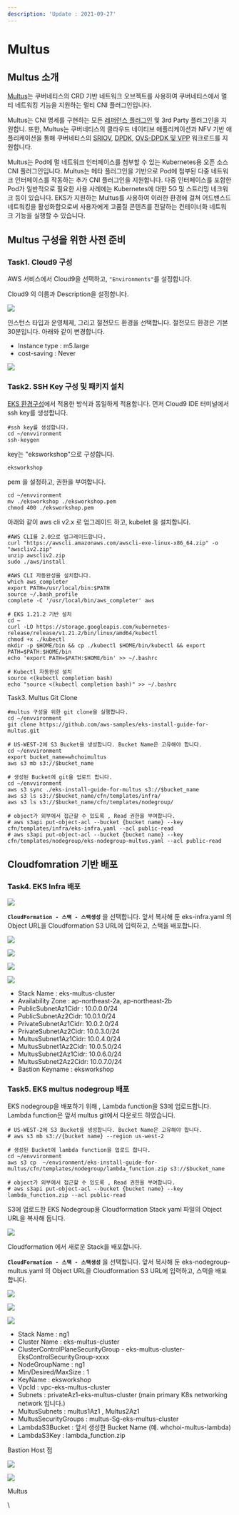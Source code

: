 ```yaml
---
description: 'Update : 2021-09-27'
---
```


# Multus

## Multus 소개&#x20;

[Multus](https://github.com/Intel-Corp/multus-cni)는 쿠버네티스의 CRD 기반 네트워크 오브젝트를 사용하여 쿠버네티스에서 멀티 네트워킹 기능을 지원하는 멀티 CNI 플러그인입니다.

Multus는 CNI 명세를 구현하는 모든 [레퍼런스 플러그인](https://github.com/containernetworking/plugins) 및 3rd Party 플러그인을 지원합니. 또한, Multus는 쿠버네티스의 클라우드 네이티브 애플리케이션과 NFV 기반 애플리케이션을 통해 쿠버네티스의 [SRIOV](https://github.com/hustcat/sriov-cni), [DPDK](https://github.com/Intel-Corp/sriov-cni), [OVS-DPDK 및 VPP](https://github.com/intel/vhost-user-net-plugin) 워크로드를 지원합니다.

Multus는 Pod에 멀 네트워크 인터페이스를 첨부할 수 있는 Kubernetes용 오픈 소스 CNI 플러그인입니다. Multus는 메타 플러그인을 기반으로 Pod에 첨부된 다중 네트워크 인터페이스를 작동하는 추가 CNI 플러그인을 지원합니다. 다중 인터페이스를 포함한 Pod가 일반적으로 필요한 사용 사례에는 Kubernetes에 대한 5G 및 스트리밍 네크워크 등이 있습니다. EKS가 지원하는 Multus를 사용하여 이러한 환경에 걸쳐 어드밴스드 네트워킹을 활성화함으로써 사용자에게 고품질 콘텐츠를 전달하는 컨테이너화 네트워크 기능을 실행할 수 있습니다.

## Multus 구성을 위한 사전 준비

### Task1. Cloud9 구성

AWS 서비스에서 Cloud9을 선택하고, `"Environments"`를 설정합니다.

Cloud9 의 이름과 Description을 설정합니다.

![](<../.gitbook/assets/image (211).png>)

인스턴스 타입과 운영체제, 그리고 절전모드 환경을 선택합니다. 절전모드 환경은 기본 30분입니다. 아래와 같이 변경합니다.

* Instance type : m5.large
* cost-saving : Never

![](<../.gitbook/assets/image (210).png>)

### Task2. SSH Key 구성 및 패키지 설치

[EKS 환경구성](../eks/)에서 적용한 방식과 동일하게 적용합니다. 먼저 Cloud9 IDE 터미널에서 ssh key를 생성합니다.

```
#ssh key를 생성합니다.
cd ~/envvironment
ssh-keygen

```

key는 "eksworkshop"으로 구성합니다.

```
eksworkshop

```

pem 을 설정하고, 권한을 부여합니다.

```
cd ~/envvironment
mv ./eksworkshop ./eksworkshop.pem
chmod 400 ./eksworkshop.pem

```

아래와 같이 aws cli v2.x 로 업그레이드 하고, kubelet 을 설치합니다.

```
#AWS CLI를 2.0으로 업그레이드합니다.
curl "https://awscli.amazonaws.com/awscli-exe-linux-x86_64.zip" -o "awscliv2.zip"
unzip awscliv2.zip
sudo ./aws/install

#AWS CLI 자동완성을 설치합니다.
which aws_completer
export PATH=/usr/local/bin:$PATH
source ~/.bash_profile
complete -C '/usr/local/bin/aws_completer' aws

# EKS 1.21.2 기반 설치
cd ~
curl -LO https://storage.googleapis.com/kubernetes-release/release/v1.21.2/bin/linux/amd64/kubectl
chmod +x ./kubectl
mkdir -p $HOME/bin && cp ./kubectl $HOME/bin/kubectl && export PATH=$PATH:$HOME/bin
echo 'export PATH=$PATH:$HOME/bin' >> ~/.bashrc

# Kubectl 자동완성 설치
source <(kubectl completion bash)
echo "source <(kubectl completion bash)" >> ~/.bashrc

```

Task3. Multus Git Clone

```
#multus 구성을 위한 git clone을 실행합니다.
cd ~/envvironment
git clone https://github.com/aws-samples/eks-install-guide-for-multus.git

# US-WEST-2에 S3 Bucket을 생성합니다. Bucket Name은 고유해야 합니다.
cd ~/envvironment
export bucket_name=whchoimultus
aws s3 mb s3://$bucket_name

# 생성된 Bucket에 git을 업로드 합니다.
cd ~/envvironment
aws s3 sync ./eks-install-guide-for-multus s3://$bucket_name
aws s3 ls s3://$bucket_name/cfn/templates/infra/
aws s3 ls s3://$bucket_name/cfn/templates/nodegroup/

# object가 외부에서 접근할 수 있도록 , Read 권한을 부여합니다.
# aws s3api put-object-acl --bucket {bucket name} --key cfn/templates/infra/eks-infra.yaml --acl public-read  
# aws s3api put-object-acl --bucket {bucket name} --key cfn/templates/nodegroup/eks-nodegroup-multus.yaml --acl public-read
```

## Cloudfomration 기반 배포

### Task4. EKS Infra 배포



![](<../.gitbook/assets/image (227) (1).png>)

**`CloudFormation - 스택 - 스택생성`**  을 선택합니다. 앞서 복사해 둔 eks-infra.yaml 의 Object URL을 Cloudformation S3 URL에 입력하고, 스택을 배포합니다.

![](<../.gitbook/assets/image (226) (1).png>)

![](<../.gitbook/assets/image (227).png>)

![](<../.gitbook/assets/image (225).png>)

![](<../.gitbook/assets/image (219).png>)

* Stack Name : eks-multus-cluster
* Availability Zone : ap-northeast-2a, ap-northeast-2b
* PublicSubnetAz1Cidr : 10.0.0.0/24
* PublicSubnetAz2Cidr: 10.0.1.0/24
* PrivateSubnetAz1Cidr: 10.0.2.0/24
* PrivateSubnetAz2Cidr: 10.0.3.0/24
* MultusSubnet1Az1Cidr: 10.0.4.0/24
* MultusSubnet1Az2Cidr: 10.0.5.0/24
* MultusSubnet2Az1Cidr: 10.0.6.0/24
* MultusSubnet2Az2Cidr: 10.0.7.0/24
* Bastion Keyname : eksworkshop



### Task5. EKS multus nodegroup 배포

EKS nodegroup을 배포하기 위해 , Lambda function을 S3에 업로드합니다. Lambda function은 앞서 multus git에서 다운로드 하였습니다.

```
# US-WEST-2에 S3 Bucket을 생성합니다. Bucket Name은 고유해야 합니다.
# aws s3 mb s3://{bucket name} --region us-west-2

# 생성된 Bucket에 lambda function을 업로드 합니다.
cd ~/envvironment
aws s3 cp  ~/environment/eks-install-guide-for-multus/cfn/templates/nodegroup/lambda_function.zip s3://$bucket_name  

# object가 외부에서 접근할 수 있도록 , Read 권한을 부여합니다.
# aws s3api put-object-acl --bucket {bucket name} --key lambda_function.zip --acl public-read  

```

S3에 업로드한 EKS Nodegroup용 Cloudformation Stack yaml 파일의 Object URL을 복사해 둡니다.

![](<../.gitbook/assets/image (207).png>)

Cloudformation 에서 새로운 Stack을 배포합니다.

**`CloudFormation - 스택 - 스택생성`**  을 선택합니다. 앞서 복사해 둔 eks-nodegroup-multus.yaml 의 Object URL을 Cloudformation S3 URL에 입력하고, 스택을 배포합니다.

![](<../.gitbook/assets/image (226).png>)

![](<../.gitbook/assets/image (209).png>)

![](<../.gitbook/assets/image (212).png>)

* Stack Name : ng1
* Cluster Name : eks-multus-cluster
* ClusterControlPlaneSecurityGroup - eks-multus-cluster-EksControlSecurityGroup-xxxx
* NodeGroupName : ng1
* Min/Desired/MaxSize : 1&#x20;
* KeyName : eksworkshop
* VpcId : vpc-eks-multus-cluster
* Subnets : privateAz1-eks-multus-cluster (main primary K8s networking network 입니다.)
* MultusSubnets : multus1Az1 , Multus2Az1
* MultusSecurityGroups : multus-Sg-eks-multus-cluster
* LambdaS3Bucket : 앞서 생성한 Bucket Name (예. whchoi-multus-lambda)
* LambdaS3Key : lambda\_function.zip&#x20;

Bastion Host 접

![](<../.gitbook/assets/image (218).png>)



![](<../.gitbook/assets/image (224).png>)

Multus&#x20;



\
